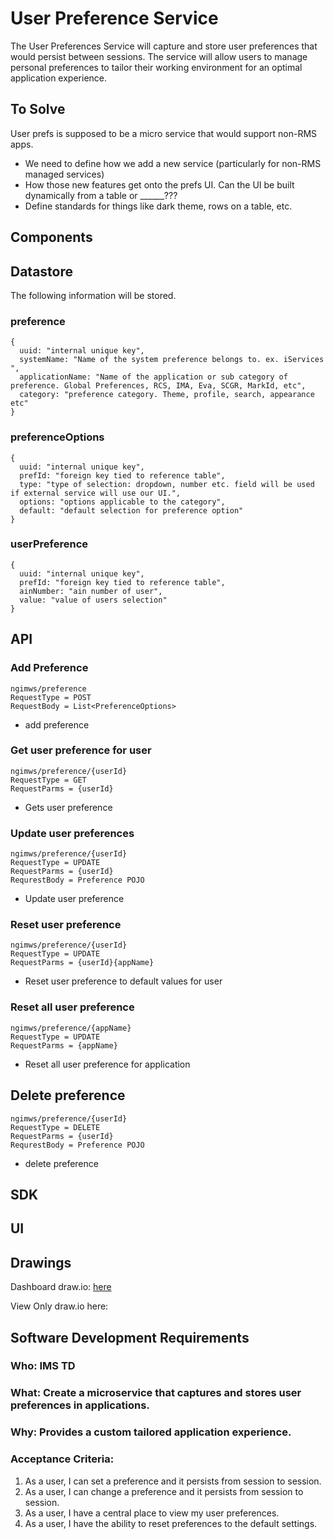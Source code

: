# User Preference Service

The User Preferences Service will capture and store user preferences that would persist between sessions.  The service will allow users to manage personal preferences to tailor their working environment for an optimal application experience.  

## To Solve
User prefs is supposed to be a micro service that would support non-RMS apps.
- We need to define how we add a new service (particularly for non-RMS managed services)
- How those new features get onto the prefs UI.  Can the UI be built dynamically from a table or ______???
- Define standards for things like dark theme, rows on a table, etc.  



## **Components**
## Datastore
The following information will be stored.

### preference
```json5
{
  uuid: "internal unique key",
  systemName: "Name of the system preference belongs to. ex. iServices ",
  applicationName: "Name of the application or sub category of preference. Global Preferences, RCS, IMA, Eva, SCGR, MarkId, etc",
  category: "preference category. Theme, profile, search, appearance etc"
}
```

### preferenceOptions
```json5
{
  uuid: "internal unique key",
  prefId: "foreign key tied to reference table",
  type: "type of selection: dropdown, number etc. field will be used if external service will use our UI.",
  options: "options applicable to the category",
  default: "default selection for preference option"
}
```

### userPreference
```json5
{
  uuid: "internal unique key",
  prefId: "foreign key tied to reference table",  
  ainNumber: "ain number of user",
  value: "value of users selection"
}
```

## API

### Add Preference
```
ngimws/preference
RequestType = POST
RequestBody = List<PreferenceOptions>
```
* add preference

### Get user preference for user
```
ngimws/preference/{userId}
RequestType = GET
RequestParms = {userId}
```
* Gets user preference

### Update user preferences
```
ngimws/preference/{userId}
RequestType = UPDATE
RequestParms = {userId}
RequrestBody = Preference POJO
```
* Update user preference

### Reset user preference
```
ngimws/preference/{userId}
RequestType = UPDATE
RequestParms = {userId}{appName}
```
* Reset user preference to default values for user

### Reset all user preference
```
ngimws/preference/{appName}
RequestType = UPDATE
RequestParms = {appName}
```
* Reset all user preference for application

## Delete preference
```
ngimws/preference/{userId}
RequestType = DELETE
RequestParms = {userId}
RequrestBody = Preference POJO
```
* delete preference

## SDK

## **UI**

## Drawings

Dashboard draw.io: [here](https://app.diagrams.net/?src=about#HRMSLowside%2Frmslow%2Fmaster%2FDrawings%2FUser%20Preference%20Service%2FUser%20Preference.drawio)

View Only draw.io here:



## **Software Development Requirements**



### Who: IMS TD



### What: Create a microservice that captures and stores user preferences in applications.


### Why: Provides a custom tailored application experience.


### Acceptance Criteria:
1.  As a user, I can set a preference and it persists from session to session.
2.  As a user, I can change a preference and it persists from session to session.
3.  As a user, I have a central place to view my user preferences.
4.  As a user, I have the ability to reset preferences to the default settings.
